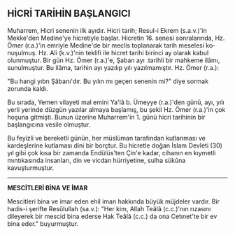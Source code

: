 ## HİCRİ TARİHİN BAŞLANGICI

Muharrem, Hicri senenin ilk ayıdır. Hicri tarih; Resul-i Ekrem (s.a.v.)'in Mekke'den Medine'ye hicretiyle başlar. Hicretin 16. senesi sonralarında, Hz. Ömer (r.a.)'in em­riyle Medine'de bir meclis toplanarak tarih meselesi ko­nuşulmuş. Hz. Ali (k.v.)'nin teklifi ile hicret tarihi birinci ay olarak kabul olunmuştur. Bir gün Hz. Ömer (r.a.)'e, Şaban ayı .tarihli bir mahkeme ilâmı, sunulmuştur. Bu ilâma, tarihin ayı yazılıp yılı yazılmamıştır. Hz. Ömer (r.a.):

"Bu hangi yıbn Şâbanı'dır. Bu yılın mı geçen sene­nin mi?" diye sormak zorunda kaldı.

Bu sırada, Yemen vilayeti mal emini Ya'lâ b. Ümeyye (r.a.)'den günü, ayı, yılı yerli yerinde düzgün yazılar al­maya başlamış, bu şekil Hz. Ömer (r.a.)'in çok hoşuna gitmişti. Bunun üzerine Muharrem'in 1. günü hicri tari­hinin bir başlangıcına vesile olmuştur.

Bu feyizli ve bereketli günün, her müslüman tarafın­dan kutlanması ve kardeşlerine kutlaması dini bir borç­tur. Bu hicretle doğan İslam Devleti (30) yıl gibi çok kısa bir zamanda Endülüs'ten Çin'e kadar, cihanın en kıy­metli mıntıkasında insanları, din ve vicdan hürriyetine, sulha sükûna kavuşturmuştur.

<hr>

**MESCİTLERİ BİNA VE İMAR**

Mescitleri bina ve imar eden ehil iman hakkında büyük müjdeler vardır. Bir hadis-i şerifte Resûlullah (sa.v.): "Her kim, Allah Teâlâ (c.c.)'nın rızasını dileyerek bir mescid bina ederse Hak Teâlâ (c.c.) da ona Cetınet'te bir ev bina eder." buyurmuştur.
